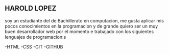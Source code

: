 ## HAROLD LOPEZ

soy un estudiante del de Bachillerato en computacion, me gusta aplicar mis pocos conocimientos en la programacion y de grande quiero ser un muy buen desarrollador web por el momento e trabajado con los siguientes lenguajes de programacion:s

-HTML
-CSS
-GIT
-GITHUB
